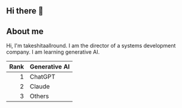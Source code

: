 ## Hi there 👋

<!--
**takeshitaallround/takeshitaallround** is a ✨ _special_ ✨ repository because its `README.md` (this file) appears on your GitHub profile.

Here are some ideas to get you started:

- 🔭 I’m currently working on ...
- 🌱 I’m currently learning ...
- 👯 I’m looking to collaborate on ...
- 🤔 I’m looking for help with ...
- 💬 Ask me about ...
- 📫 How to reach me: ...
- 😄 Pronouns: ...
- ⚡ Fun fact: ...
-->

## About me

Hi, I'm takeshitaallround. I am the director of a systems development company. I am learning generative AI.

| Rank | Generative AI |
|-----:|-----------|
|     1| ChatGPT|
|     2| Claude    |
|     3| Others       |
